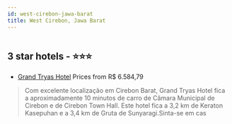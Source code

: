 ```yaml
---
id: west-cirebon-jawa-barat
title: West Cirebon, Jawa Barat
---
```


<center><img src="https://i.travelapi.com/hotels/62000000/61470000/61466000/61465969/331ac0e5_z.jpg" alt="" /></center>


##  3 star hotels - ⭐️⭐️⭐️

-    [Grand Tryas Hotel](https://www.hurb.com/br/aud/https://www.hurb.com/br/hotels/west-cirebon/grand-tryas-hotel-HT-G9AP?cmp=18055) Prices from R$ 6.584,79
   > Com excelente localização em Cirebon Barat, Grand Tryas Hotel fica a aproximadamente 10 minutos de carro de Câmara Municipal de Cirebon e de Cirebon Town Hall.  Este hotel fica a 3,2 km de Keraton Kasepuhan e a 3,4 km de Gruta de Sunyaragi.Sinta-se em cas
